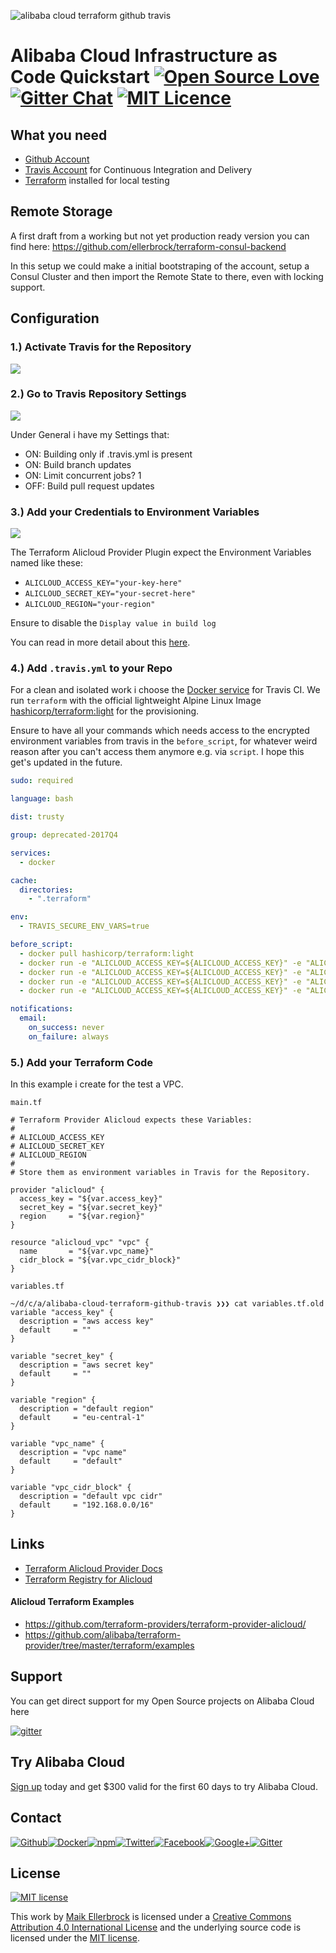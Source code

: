 ![alibaba cloud terraform github travis](https://upload.wikimedia.org/wikipedia/commons/4/40/Alibaba-cloud-logo-grey-2-01.png)

# Alibaba Cloud Infrastructure as Code Quickstart [![Open Source Love](https://badges.frapsoft.com/os/v1/open-source.svg)](https://github.com/ellerbrock/open-source-badges/) [![Gitter Chat](https://badges.gitter.im/frapsoft/frapsoft.svg)](https://gitter.im/frapsoft/frapsoft/) [![MIT Licence](https://badges.frapsoft.com/os/mit/mit.svg?v=103)](https://opensource.org/licenses/mit-license.php)


## What you need

- [Github Account](https://github.com/join)
- [Travis Account](https://travis-ci.org/) for Continuous Integration and Delivery
- [Terraform](https://www.terraform.io/) installed for local testing

## Remote Storage

A first draft from a working but not yet production ready version you can find here: <https://github.com/ellerbrock/terraform-consul-backend>

In this setup we could make a initial bootstraping of the account, setup a Consul Cluster and then import the Remote State to there, even with locking support.


## Configuration

### 1.) Activate Travis for the Repository

![](./img/travis-activate-repo.jpg)

### 2.) Go to Travis Repository Settings

![](./img/travis-settings.jpg)

Under General i have my Settings that:

- ON: Building only if .travis.yml is present
- ON: Build branch updates
- ON: Limit concurrent jobs? 1
- OFF: Build pull request updates

### 3.) Add your Credentials to Environment Variables

![](./img/travis-env-vars.jpg)

The Terraform Alicloud Provider Plugin expect the Environment Variables named like these:

- `ALICLOUD_ACCESS_KEY="your-key-here"`
- `ALICLOUD_SECRET_KEY="your-secret-here"`
- `ALICLOUD_REGION="your-region"`

Ensure to disable the  `Display value in build log` 

You can read in more detail about this [here](https://www.terraform.io/docs/providers/alicloud/index.html#argument-reference).

### 4.) Add `.travis.yml` to your Repo

For a clean and isolated work i choose the [Docker service](https://docs.travis-ci.com/user/docker/) for Travis CI.
We run `terraform` with the official lightweight Alpine Linux Image [hashicorp/terraform:light](https://hub.docker.com/r/hashicorp/terraform/) for the provisioning.

Ensure to have all your commands which needs access to the encrypted environment variables from travis in the `before_script`, for whatever weird reason after you can't access them anymore e.g. via `script`. I hope this get's updated in the future.


```yml
sudo: required

language: bash

dist: trusty

group: deprecated-2017Q4

services:
  - docker

cache:
  directories:
    - ".terraform"

env:
  - TRAVIS_SECURE_ENV_VARS=true

before_script:
  - docker pull hashicorp/terraform:light
  - docker run -e "ALICLOUD_ACCESS_KEY=${ALICLOUD_ACCESS_KEY}" -e "ALICLOUD_SECRET_KEY=${ALICLOUD_SECRET_KEY}" -e "ALICLOUD_REGION=${ALICLOUD_REGION}" -v $(pwd):/x/ -w /x/ hashicorp/terraform:light init
  - docker run -e "ALICLOUD_ACCESS_KEY=${ALICLOUD_ACCESS_KEY}" -e "ALICLOUD_SECRET_KEY=${ALICLOUD_SECRET_KEY}" -e "ALICLOUD_REGION=${ALICLOUD_REGION}" -v $(pwd):/x/ -w /x/ hashicorp/terraform:light validate
  - docker run -e "ALICLOUD_ACCESS_KEY=${ALICLOUD_ACCESS_KEY}" -e "ALICLOUD_SECRET_KEY=${ALICLOUD_SECRET_KEY}" -e "ALICLOUD_REGION=${ALICLOUD_REGION}" -v $(pwd):/x/ -w /x/ hashicorp/terraform:light plan
  - docker run -e "ALICLOUD_ACCESS_KEY=${ALICLOUD_ACCESS_KEY}" -e "ALICLOUD_SECRET_KEY=${ALICLOUD_SECRET_KEY}" -e "ALICLOUD_REGION=${ALICLOUD_REGION}" -v $(pwd):/x/ -w /x/ hashicorp/terraform:light apply -auto-approve

notifications:
  email:
    on_success: never
    on_failure: always
```

### 5.) Add your Terraform Code

In this example i create for the test a VPC.

`main.tf`

```
# Terraform Provider Alicloud expects these Variables:
#
# ALICLOUD_ACCESS_KEY
# ALICLOUD_SECRET_KEY
# ALICLOUD_REGION
#
# Store them as environment variables in Travis for the Repository.

provider "alicloud" {
  access_key = "${var.access_key}"
  secret_key = "${var.secret_key}"
  region     = "${var.region}"
}

resource "alicloud_vpc" "vpc" {
  name       = "${var.vpc_name}"
  cidr_block = "${var.vpc_cidr_block}"
}
```
`variables.tf`

```
~/d/c/a/alibaba-cloud-terraform-github-travis ❯❯❯ cat variables.tf.old
variable "access_key" {
  description = "aws access key"
  default     = ""
}

variable "secret_key" {
  description = "aws secret key"
  default     = ""
}

variable "region" {
  description = "default region"
  default     = "eu-central-1"
}

variable "vpc_name" {
  description = "vpc name"
  default     = "default"
}

variable "vpc_cidr_block" {
  description = "default vpc cidr"
  default     = "192.168.0.0/16"
}
```

## Links

- [Terraform Alicloud Provider Docs](https://www.terraform.io/docs/providers/alicloud/index.html)
- [Terraform Registry for Alicloud](https://registry.terraform.io/browse?provider=alicloud)

#### Alicloud Terraform Examples
 
- <https://github.com/terraform-providers/terraform-provider-alicloud/>
- <https://github.com/alibaba/terraform-provider/tree/master/terraform/examples>


## Support

You can get direct support for my Open Source projects on Alibaba Cloud here

[![gitter](https://github.frapsoft.com/top/gitter-alibabacloudnews.jpg)](https://gitter.im/alibabacloudnews/Lobby)


## Try Alibaba Cloud

[Sign up](http://ow.ly/YKQe30hHgp8) today and get $300 valid for the first 60 days to try Alibaba Cloud.


## Contact

[![Github](https://github.frapsoft.com/social/github.png)](https://github.com/ellerbrock/)[![Docker](https://github.frapsoft.com/social/docker.png)](https://hub.docker.com/u/ellerbrock/)[![npm](https://github.frapsoft.com/social/npm.png)](https://www.npmjs.com/~ellerbrock)[![Twitter](https://github.frapsoft.com/social/twitter.png)](https://twitter.com/frapsoft/)[![Facebook](https://github.frapsoft.com/social/facebook.png)](https://www.facebook.com/frapsoft/)[![Google+](https://github.frapsoft.com/social/google-plus.png)](https://plus.google.com/116540931335841862774)[![Gitter](https://github.frapsoft.com/social/gitter.png)](https://gitter.im/frapsoft/frapsoft/)

## License 

[![MIT license](https://badges.frapsoft.com/os/mit/mit-125x28.png?v=103)](https://opensource.org/licenses/mit-license.php)

This work by <a xmlns:cc="http://creativecommons.org/ns#" href="https://github.com/ellerbrock" property="cc:attributionName" rel="cc:attributionURL">Maik Ellerbrock</a> is licensed under a <a rel="license" href="https://creativecommons.org/licenses/by/4.0/">Creative Commons Attribution 4.0 International License</a> and the underlying source code is licensed under the <a rel="license" href="https://opensource.org/licenses/mit-license.php">MIT license</a>.

